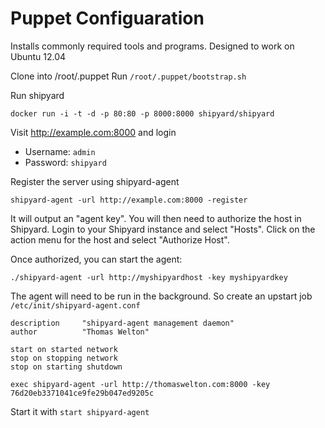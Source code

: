 # Puppet Configuaration

Installs commonly required tools and programs. Designed to work on Ubuntu 12.04

Clone into /root/.puppet
Run `/root/.puppet/bootstrap.sh`

Run shipyard

`docker run -i -t -d -p 80:80 -p 8000:8000 shipyard/shipyard`

Visit http://example.com:8000 and login

* Username: `admin`
* Password: `shipyard`

Register the server using shipyard-agent

`shipyard-agent -url http://example.com:8000 -register`

It will output an "agent key".  You will then need to authorize the host in
Shipyard.  Login to your Shipyard instance and select "Hosts".  Click on the
action menu for the host and select "Authorize Host".

Once authorized, you can start the agent:

`./shipyard-agent -url http://myshipyardhost -key myshipyardkey`

The agent will need to be run in the background. So create an upstart job `/etc/init/shipyard-agent.conf `

```
description     "shipyard-agent management daemon"
author          "Thomas Welton"

start on started network
stop on stopping network
stop on starting shutdown

exec shipyard-agent -url http://thomaswelton.com:8000 -key 76d20eb3371041ce9fe29b047ed9205c
```

Start it with `start shipyard-agent`
